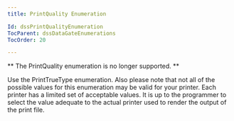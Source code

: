```yaml
---
title: PrintQuality Enumeration

Id: dssPrintQualityEnumeration
TocParent: dssDataGateEnumerations
TocOrder: 20

---
```


** The <span class="hcp1">PrintQuality</span> enumeration is no longer supported. ** 

Use the PrintTrueType enumeration. Also please note that not all of the possible values for this enumeration may be valid for your printer. Each printer has a limited set of acceptable values. It is up to the programmer to select the value adequate to the actual printer used to render the output of the print file.
